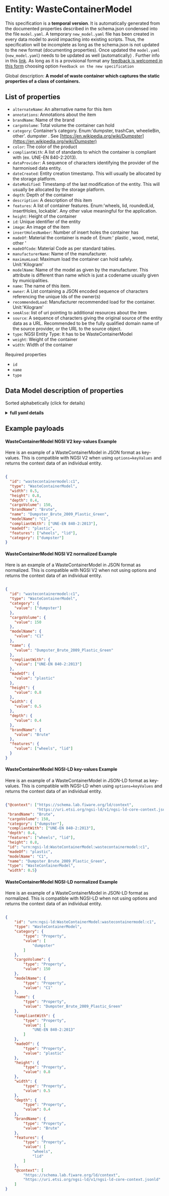 Entity: WasteContainerModel  
===========================  
This specification is a **temporal version**. It is automatically generated from the  documented properties described in the schema.json condensed into the file `model.yaml`. A temporary `new_model.yaml` file has been created in every data model to avoid impacting into existing scripts. Thus, the specification will be incomplete as long as the schema.json is not updated to the new format (documenting properties). Once updated the `model.yaml` (`new_model.yaml`) needs to be updated as well (automatically) . Further info in this [link](https://github.com/smart-data-models/data-models/blob/master/specs/warning_message_new_spec.md). As long as it is a provisional format any [feedback is welcomed in this form](https://smartdatamodels.org/index.php/submit-an-issue-2/) choosing option `Feedback on the new specification`  
Global description: **A model of waste container which captures the static properties of a class of containers.**  

## List of properties  

- `alternateName`: An alternative name for this item  - `annotations`: Annotations about the item  - `brandName`: Name of the brand  - `cargoVolume`: Total volume the container can hold  - `category`: Container’s category. Enum:'dumpster, trashCan, wheelieBin, other'.  dumpster . See [https://en.wikipedia.org/wiki/Dumpster](https://en.wikipedia.org/wiki/Dumpster)  - `color`: The color of the product  - `compliantWith`: A list of standards to which the container is compliant  with (ex. UNE-EN 840-2:2013).   - `dataProvider`: A sequence of characters identifying the provider of the harmonised data entity.  - `dateCreated`: Entity creation timestamp. This will usually be allocated by the storage platform.  - `dateModified`: Timestamp of the last modification of the entity. This will usually be allocated by the storage platform.  - `depth`: Depth of the container  - `description`: A description of this item  - `features`: A list of container features. Enum:'wheels, lid, roundedLid, insertHoles, lockable'. Any other value meaningful for the application.  - `height`: Height of the container  - `id`: Unique identifier of the entity  - `image`: An image of the item  - `insertHolesNumber`: Number of insert holes the container has  - `madeOf`: Material the container is made of. Enum:' plastic , wood, metal, other '  - `madeOfCode`: Material Code as per standard tables.   - `manufacturerName`: Name of the manufacturer.   - `maximumLoad`: Maximum load the container can hold safely. Unit:'Kilogram'  - `modelName`: Name of the model as given by the manufacturer. This attribute is different than name which is just a codename usually given by municipalities.  - `name`: The name of this item.  - `owner`: A List containing a JSON encoded sequence of characters referencing the unique Ids of the owner(s)  - `recommendedLoad`: Manufacturer recommended load for the container. Unit:'Kilogram'  - `seeAlso`: list of uri pointing to additional resources about the item  - `source`: A sequence of characters giving the original source of the entity data as a URL. Recommended to be the fully qualified domain name of the source provider, or the URL to the source object.  - `type`: NGSI Entity Type: It has to be WasteContainerModel  - `weight`: Weight of the container  - `width`: Width of the container    
Required properties  
- `id`  - `name`  - `type`  ## Data Model description of properties  
Sorted alphabetically (click for details)  
<details><summary><strong>full yaml details</strong></summary>    
```yaml  
WasteContainerModel:    
  description: 'A model of waste container which captures the static properties of a class of containers.'    
  properties:    
    alternateName:    
      description: 'An alternative name for this item'    
      type: Property    
    annotations:    
      description: 'Annotations about the item'    
      items:    
        type: string    
      type: Property    
      x-ngsi:    
        model: https://schema.org/Text    
    brandName:    
      description: 'Name of the brand'    
      type: Property    
      x-ngsi:    
        model: https://schema.org/brand    
    cargoVolume:    
      description: 'Total volume the container can hold'    
      minimum: 0    
      type: Property    
      x-ngsi:    
        model: https://schema.org/cargoVolume    
    category:    
      description: 'Container’s category. Enum:''dumpster, trashCan, wheelieBin, other''.  dumpster . See [https://en.wikipedia.org/wiki/Dumpster](https://en.wikipedia.org/wiki/Dumpster)'    
      items:    
        enum:    
          - dumpster    
          - trashCan    
          - wheelieBin    
          - other    
        type: string    
      minItems: 1    
      type: Property    
      uniqueItems: true    
    color:    
      description: 'The color of the product'    
      type: Property    
      x-ngsi:    
        model: https://schema.org/color    
    compliantWith:    
      description: 'A list of standards to which the container is compliant  with (ex. UNE-EN 840-2:2013). '    
      items:    
        type: string    
      minItems: 0    
      type: Property    
      uniqueItems: true    
    dataProvider:    
      description: 'A sequence of characters identifying the provider of the harmonised data entity.'    
      type: Property    
    dateCreated:    
      description: 'Entity creation timestamp. This will usually be allocated by the storage platform.'    
      format: date-time    
      type: Property    
    dateModified:    
      description: 'Timestamp of the last modification of the entity. This will usually be allocated by the storage platform.'    
      format: date-time    
      type: Property    
    depth:    
      description: 'Depth of the container'    
      minimum: 0    
      type: Property    
      x-ngsi:    
        model: https://schema.org/depth    
        units: Meters    
    description:    
      description: 'A description of this item'    
      type: Property    
    features:    
      description: 'A list of container features. Enum:''wheels, lid, roundedLid, insertHoles, lockable''. Any other value meaningful for the application.'    
      items:    
        enum:    
          - wheels    
          - lid    
          - roundedLid    
          - insertHoles    
          - lockable    
          - other    
        type: string    
      minItems: 1    
      type: Property    
      uniqueItems: true    
    height:    
      description: 'Height of the container'    
      minimum: 0    
      type: Property    
      x-ngsi:    
        model: https://schema.org/heigth    
        units: Meters    
    id:    
      anyOf: &wastecontainermodel_-_properties_-_owner_-_items_-_anyof    
        - description: 'Property. Identifier format of any NGSI entity'    
          maxLength: 256    
          minLength: 1    
          pattern: ^[\w\-\.\{\}\$\+\*\[\]`|~^@!,:\\]+$    
          type: string    
        - description: 'Property. Identifier format of any NGSI entity'    
          format: uri    
          type: string    
      description: 'Unique identifier of the entity'    
      type: Property    
    image:    
      description: 'An image of the item'    
      format: uri    
      type: Property    
      x-ngsi:    
        model: https://schema.org/URL    
    insertHolesNumber:    
      description: 'Number of insert holes the container has'    
      minimum: 0    
      type: Property    
      x-ngsi:    
        model: https://schema.org/Number    
    madeOf:    
      description: 'Material the container is made of. Enum:'' plastic , wood, metal, other '''    
      enum:    
        - plastic    
        - wood    
        - metal    
        - other    
      type: Property    
    madeOfCode:    
      description: 'Material Code as per standard tables. '    
      type: Property    
    manufacturerName:    
      description: 'Name of the manufacturer. '    
      type: Property    
    maximumLoad:    
      description: 'Maximum load the container can hold safely. Unit:''Kilogram'''    
      minimum: 0    
      type: Property    
      x-ngsi:    
        model: https://schema.org/Number    
    modelName:    
      description: 'Name of the model as given by the manufacturer. This attribute is different than name which is just a codename usually given by municipalities.'    
      type: Property    
    name:    
      description: 'The name of this item.'    
      type: Property    
    owner:    
      description: 'A List containing a JSON encoded sequence of characters referencing the unique Ids of the owner(s)'    
      items:    
        anyOf: *wastecontainermodel_-_properties_-_owner_-_items_-_anyof    
        description: 'Property. Unique identifier of the entity'    
      type: Property    
    recommendedLoad:    
      description: 'Manufacturer recommended load for the container. Unit:''Kilogram'''    
      minimum: 0    
      type: Property    
      x-ngsi:    
        model: https://schema.org/Number    
    seeAlso:    
      description: 'list of uri pointing to additional resources about the item'    
      oneOf:    
        - items:    
            - format: uri    
              type: string    
          minItems: 1    
          type: array    
        - format: uri    
          type: string    
      type: Property    
    source:    
      description: 'A sequence of characters giving the original source of the entity data as a URL. Recommended to be the fully qualified domain name of the source provider, or the URL to the source object.'    
      type: Property    
    type:    
      description: 'NGSI Entity Type: It has to be WasteContainerModel'    
      enum:    
        - WasteContainerModel    
      type: Property    
    weight:    
      description: 'Weight of the container'    
      minimum: 0    
      type: Property    
      x-ngsi:    
        model: https://schema.org/weigth    
        units: Kilograms    
    width:    
      description: 'Width of the container'    
      minimum: 0    
      type: Property    
      x-ngsi:    
        model: https://schema.org/width    
        units: Meters    
  required:    
    - id    
    - type    
    - name    
  type: object    
```  
</details>    
## Example payloads    
#### WasteContainerModel NGSI V2 key-values Example    
Here is an example of a WasteContainerModel in JSON format as key-values. This is compatible with NGSI V2 when  using `options=keyValues` and returns the context data of an individual entity.  
```json  
{  
  "id": "wastecontainermodel:c1",  
  "type": "WasteContainerModel",  
  "width": 0.5,  
  "height": 0.8,  
  "depth": 0.4,  
  "cargoVolume": 150,  
  "brandName": "Brute",  
  "name": "Dumpster_Brute_2009_Plastic_Green",  
  "modelName": "C1",  
  "compliantWith": ["UNE-EN 840-2:2013"],  
  "madeOf": "plastic",  
  "features": ["wheels", "lid"],  
  "category": ["dumpster"]  
}  
```  
#### WasteContainerModel NGSI V2 normalized Example    
Here is an example of a WasteContainerModel in JSON format as normalized. This is compatible with NGSI V2 when not using options and returns the context data of an individual entity.  
```json  
{  
  "id": "wastecontainermodel:c1",  
  "type": "WasteContainerModel",  
  "category": {  
    "value": ["dumpster"]  
  },  
  "cargoVolume": {  
    "value": 150  
  },  
  "modelName": {  
    "value": "C1"  
  },  
  "name": {  
    "value": "Dumpster_Brute_2009_Plastic_Green"  
  },  
  "compliantWith": {  
    "value": ["UNE-EN 840-2:2013"]  
  },  
  "madeOf": {  
    "value": "plastic"  
  },  
  "height": {  
    "value": 0.8  
  },  
  "width": {  
    "value": 0.5  
  },  
  "depth": {  
    "value": 0.4  
  },  
  "brandName": {  
    "value": "Brute"  
  },  
  "features": {  
    "value": ["wheels", "lid"]  
  }  
}  
```  
#### WasteContainerModel NGSI-LD key-values Example    
Here is an example of a WasteContainerModel in JSON-LD format as key-values. This is compatible with NGSI-LD when  using `options=keyValues` and returns the context data of an individual entity.  
```json  
{"@context": ["https://schema.lab.fiware.org/ld/context",  
              "https://uri.etsi.org/ngsi-ld/v1/ngsi-ld-core-context.jsonld"],  
 "brandName": "Brute",  
 "cargoVolume": 150,  
 "category": ["dumpster"],  
 "compliantWith": ["UNE-EN 840-2:2013"],  
 "depth": 0.4,  
 "features": ["wheels", "lid"],  
 "height": 0.8,  
 "id": "urn:ngsi-ld:WasteContainerModel:wastecontainermodel:c1",  
 "madeOf": "plastic",  
 "modelName": "C1",  
 "name": "Dumpster_Brute_2009_Plastic_Green",  
 "type": "WasteContainerModel",  
 "width": 0.5}  
```  
#### WasteContainerModel NGSI-LD normalized Example    
Here is an example of a WasteContainerModel in JSON-LD format as normalized. This is compatible with NGSI-LD when not using options and returns the context data of an individual entity.  
```json  
{  
    "id": "urn:ngsi-ld:WasteContainerModel:wastecontainermodel:c1",  
    "type": "WasteContainerModel",  
    "category": {  
        "type": "Property",  
        "value": [  
            "dumpster"  
        ]  
    },  
    "cargoVolume": {  
        "type": "Property",  
        "value": 150  
    },  
    "modelName": {  
        "type": "Property",  
        "value": "C1"  
    },  
    "name": {  
        "type": "Property",  
        "value": "Dumpster_Brute_2009_Plastic_Green"  
    },  
    "compliantWith": {  
        "type": "Property",  
        "value": [  
            "UNE-EN 840-2:2013"  
        ]  
    },  
    "madeOf": {  
        "type": "Property",  
        "value": "plastic"  
    },  
    "height": {  
        "type": "Property",  
        "value": 0.8  
    },  
    "width": {  
        "type": "Property",  
        "value": 0.5  
    },  
    "depth": {  
        "type": "Property",  
        "value": 0.4  
    },  
    "brandName": {  
        "type": "Property",  
        "value": "Brute"  
    },  
    "features": {  
        "type": "Property",  
        "value": [  
            "wheels",  
            "lid"  
        ]  
    },  
    "@context": [  
        "https://schema.lab.fiware.org/ld/context",  
        "https://uri.etsi.org/ngsi-ld/v1/ngsi-ld-core-context.jsonld"  
    ]  
}  
```  
